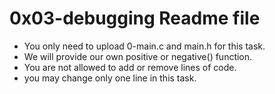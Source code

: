 # 0x03-debugging Readme file
* You only need to upload 0-main.c and main.h for this task. 
* We will provide our own positive or negative() function.
* You are not allowed to add or remove lines of code.
*  you may change only one line in this task.

